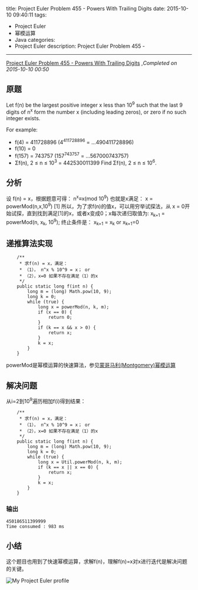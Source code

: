 title: Project Euler Problem 455 - Powers With Trailing Digits
date: 2015-10-10 09:40:11
tags:
- Project Euler
- 幂模运算
- Java
categories:
- Project Euler
description: Project Euler Problem 455 - 
---
[Project Euler Problem 455 - Powers With Trailing Digits](https://projecteuler.net/problem=455) ,*Completed on 2015-10-10  00:50*
<!--more-->
## 原题
Let f(n) be the largest positive integer x less than 10<sup>9</sup> such that the last 9 digits of n<sup>x</sup> form the number x (including leading zeros), or zero if no such integer exists.

For example:

* f(4) = 411728896 (4<sup>411728896</sup> = ...490411728896)
* f(10) = 0
* f(157) = 743757 (157<sup>743757</sup> = ...567000743757)
* Σf(n), 2 ≤ n ≤ 10<sup>3</sup> = 442530011399
Find Σf(n), 2 ≤ n ≤ 10<sup>6</sup>.

## 分析
设 f(n) = x，根据题意可得：
n<sup>x</sup>≡x(mod 10<sup>9</sup>)
也就是x满足：
x = powerMod(n,x,10<sup>9</sup>)  [1]
所以，为了求f(n)的值x，可以用穷举试探法，从 x = 0开始试探，直到找到满足[1]的x，或者x变成0；x每次递归取值为:
    x<sub>k+1</sub> = powerMod(n,  x<sub>k</sub>,  10<sup>9</sup>);
终止条件是：
    x<sub>k+1</sub> = x<sub>k</sub> or x<sub>k+1</sub>=0

## 递推算法实现
```
    /**
     * 求f(n) = x，满足：
     * （1）， n^x % 10^9 = x； or
     * （2），x=0 如果不存在满足（1）的x 
     */
    public static long f(int n) {
        long m = (long) Math.pow(10, 9);
        long k = 0;
        while (true) {
            long x = powerMod(n, k, m);
            if (x == 0) {
                return 0;
            }
            if (k == x && x > 0) {
                return x;
            }
            k = x;
        }
    }
```

powerMod是幂模运算的快速算法，参见[蒙哥马利(Montgomery)幂模运算](/2015/10/09/PE188/#powerMod)

## 解决问题
从i=2到10<sup>9</sup>遍历相加f(i)得到结果：
```
    /**
     * 求f(n) = x，满足：
     * （1）， n^x % 10^9 = x； or
     * （2），x=0 如果不存在满足（1）的x 
     */
    public static long f(int n) {
        long m = (long) Math.pow(10, 9);
        long k = 0;
        while (true) {
            long x = Util.powerMod(n, k, m);
            if (k == x || x == 0) {
                return x;
            }
            k = x;
        }
    }
```

### 输出
```
450186511399999
Time consumed : 983 ms
```


## 小结
这个题目也用到了快速幂模运算，求解f(n)，理解f(n)=x对x进行迭代是解决问题的关键。


![My Project Euler profile](https://projecteuler.net/profile/cwjcsu.png)